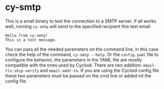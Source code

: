 # cy-smtp

This is a small binary to test the connection to a SMTP server.
If all works well, running `cy-smtp` will send to the specified recipient this test email:

```
Hello from cy-smtp!
This is a test message.
```

You can pass all the needed parameters on the command line, in this case check the help of the command, `cy-smtp --help`.
Or the `config.yaml` file to configure the behavior, the parameters in the YAML file are mostly compatible with the ones used by Cycloid.
There are two addition: `email-tls-skip-verify` and `email-addr-to`. If you are using the Cycloid config file these two parameters must be passed on the cmd line or added int the config file.


